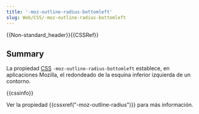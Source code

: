 ```yaml
---
title: '-moz-outline-radius-bottomleft'
slug: Web/CSS/-moz-outline-radius-bottomleft
---
```


{{Non-standard_header}}{{CSSRef}}

## Summary

La propiedad [CSS](/es/docs/Web/CSS) `-moz-outline-radius-bottomleft` establece, en aplicaciones Mozilla, el redondeado de la esquina inferior izquierda de un contorno.

{{cssinfo}}

Ver la propiedad {{cssxref("-moz-outline-radius")}} para más información.
